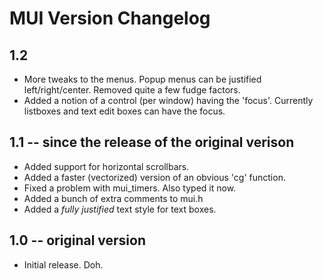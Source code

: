 # MUI Version Changelog

## 1.2
* More tweaks to the menus. Popup menus can be justified left/right/center. Removed quite a few fudge factors.
* Added a notion of a control (per window) having the 'focus'. Currently listboxes and text edit boxes can have the focus.

## 1.1 -- since the release of the original verison
* Added support for horizontal scrollbars.
* Added a faster (vectorized) version of an obvious 'cg' function.
* Fixed a problem with mui_timers. Also typed it now.
* Added a bunch of extra comments to mui.h
* Added a *fully justified* text style for text boxes.

## 1.0 -- original version
* Initial release. Doh.
